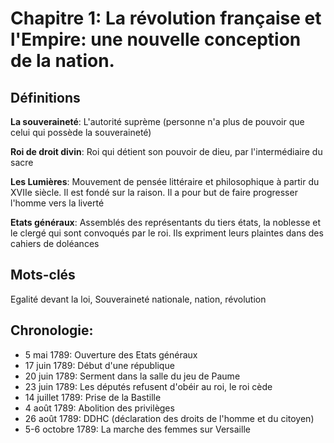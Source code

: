 # Chapitre 1: La révolution française et l'Empire: une nouvelle conception de la nation. 

## Définitions

**La souveraineté**: L'autorité suprème (personne n'a plus de pouvoir que celui qui possède la souveraineté)

**Roi de droit divin**: Roi qui détient son pouvoir de dieu, par l'intermédiaire du sacre

**Les Lumières**: Mouvement de pensée littéraire et philosophique à partir du XVIIe siècle. Il est fondé sur la raison. Il a pour but de faire progresser l'homme vers la liverté

**Etats généraux**: Assemblés des représentants du tiers états, la noblesse et le clergé qui sont convoqués par le roi. Ils expriment leurs plaintes dans des cahiers de doléances

## Mots-clés

Egalité devant la loi, Souveraineté nationale, nation, révolution

## Chronologie:

- 5 mai 1789: Ouverture des Etats généraux
- 17 juin 1789: Début d'une république
- 20 juin 1789: Serment dans la salle du jeu de Paume
- 23 juin 1789: Les députés refusent d'obéir au roi, le roi cède
- 14 juillet 1789: Prise de la Bastille
- 4 août 1789: Abolition des privilèges
- 26 août 1789: DDHC (déclaration des droits de l'homme et du citoyen)
- 5-6 octobre 1789: La marche des femmes sur Versaille